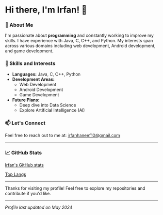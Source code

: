 # Hi there, I'm Irfan! 👋

### 👀 About Me
I'm passionate about **programming** and constantly working to improve my skills. I have experience with Java, C, C++, and Python. My interests span across various domains including web development, Android development, and game development. 

### 🌱 Skills and Interests
- **Languages:** Java, C, C++, Python
- **Development Areas:**
  - Web Development
  - Android Development
  - Game Development
- **Future Plans:**
  - Deep dive into Data Science
  - Explore Artificial Intelligence (AI)

### 📫 Let's Connect
Feel free to reach out to me at: [irfanhaneef10@gmail.com](mailto:irfanhaneef10@gmail.com)

---

### 📈 GitHub Stats
[Irfan's GitHub stats](https://github-readme-stats.vercel.app/api?username=irfandele&show_icons=true&theme=radical)

[Top Langs](https://github-readme-stats.vercel.app/api/top-langs/?username=irfandele&layout=compact&theme=radical)

---

Thanks for visiting my profile! Feel free to explore my repositories and contribute if you'd like.

---

*Profile last updated on May 2024*


<!---
irfandele/irfandele is a ✨ special ✨ repository because its `README.md` (this file) appears on your GitHub profile.
You can click the Preview link to take a look at your changes.
--->
